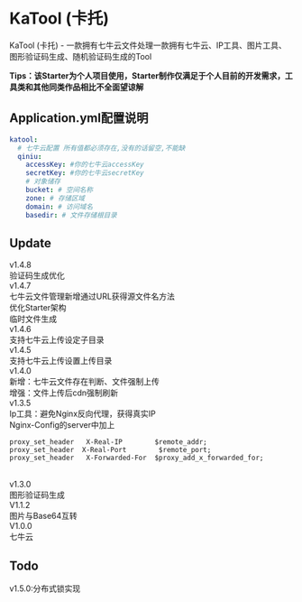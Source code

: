 # KaTool (卡托)
KaTool (卡托) - 一款拥有七牛云文件处理一款拥有七牛云、IP工具、图片工具、图形验证码生成、随机验证码生成的Tool<br>

**Tips：该Starter为个人项目使用，Starter制作仅满足于个人目前的开发需求，工具类和其他同类作品相比不全面望谅解**
## Application.yml配置说明
```yaml
katool:
  # 七牛云配置 所有值都必须存在,没有的话留空,不能缺
  qiniu:
    accessKey: #你的七牛云accessKey
    secretKey: #你的七牛云secretKey
    # 对象储存
    bucket: # 空间名称
    zone: # 存储区域
    domain: # 访问域名
    basedir: # 文件存储根目录
```
## Update
v1.4.8<br>
验证码生成优化<br>
v1.4.7<br>
七牛云文件管理新增通过URL获得源文件名方法<br>
优化Starter架构<br>
临时文件生成<br>
v1.4.6<br>
支持七牛云上传设定子目录<br>
v1.4.5<br>
支持七牛云上传设置上传目录<br>
v1.4.0<br>
新增：七牛云文件存在判断、文件强制上传<br>
增强：文件上传后cdn强制刷新<br>
v1.3.5<br>
Ip工具：避免Nginx反向代理，获得真实IP<br>
Nginx-Config的server中加上<br>


```Nginx.config-server
proxy_set_header   X-Real-IP        $remote_addr;
proxy_set_header  X-Real-Port        $remote_port;
proxy_set_header   X-Forwarded-For  $proxy_add_x_forwarded_for;
```
<br>
v1.3.0<br>
图形验证码生成<br>
V1.1.2<br>
图片与Base64互转<br>
V1.0.0<br>
七牛云<br>

## Todo
v1.5.0:分布式锁实现